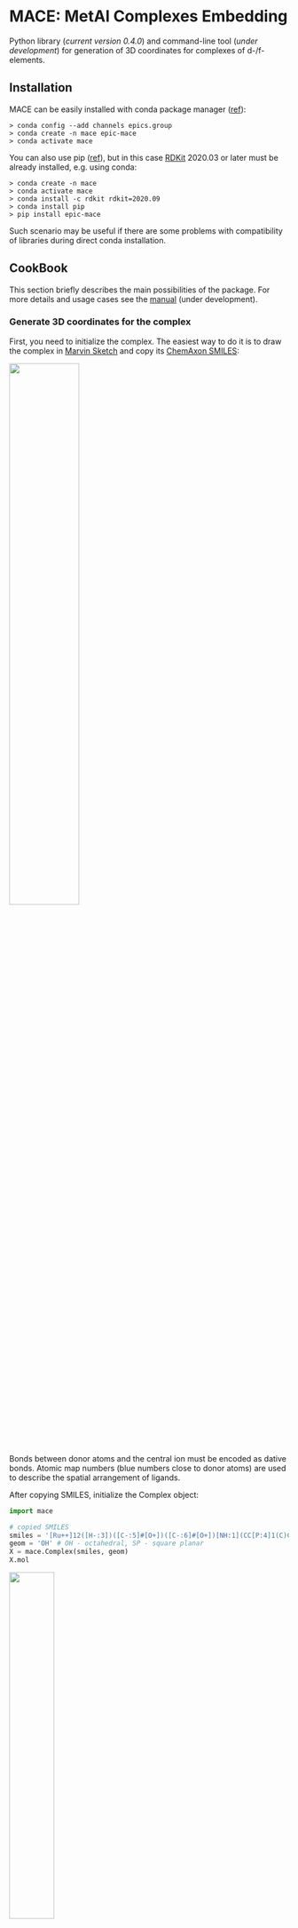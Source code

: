 # MACE: MetAl Complexes Embedding

Python library (*current version 0.4.0*) and command-line tool (*under development*) for generation of 3D coordinates for complexes of d-/f-elements.

## Installation

MACE can be easily installed with conda package manager ([ref](https://anaconda.org/epics.group/epic-mace)):

```
> conda config --add channels epics.group
> conda create -n mace epic-mace
> conda activate mace
```

You can also use pip ([ref](https://pypi.org/project/epic-mace/)), but in this case [RDKit](https://www.rdkit.org/) 2020.03 or later must be already installed, e.g. using conda:

```
> conda create -n mace
> conda activate mace
> conda install -c rdkit rdkit=2020.09
> conda install pip
> pip install epic-mace
```

Such scenario may be useful if there are some problems with compatibility of libraries during direct conda installation.

## CookBook

This section briefly describes the main possibilities of the package. For more details and usage cases see the [manual](manual/manual.md) (under development).

### Generate 3D coordinates for the complex

First, you need to initialize the complex. The easiest way to do it is to draw the complex in [Marvin Sketch](https://chemaxon.com/products/marvin) and copy its [ChemAxon SMILES](https://docs.chemaxon.com/display/docs/smiles.md):

<img src="manual/pics/README/marvin_copy_smiles.png" width="50%" />

Bonds between donor atoms and the central ion must be encoded as dative bonds. Atomic map numbers (blue numbers close to donor atoms) are used to describe the spatial arrangement of ligands.

After copying SMILES, initialize the Complex object:

```python
import mace

# copied SMILES
smiles = '[Ru++]12([H-:3])([C-:5]#[O+])([C-:6]#[O+])[NH:1](CC[P:4]1(C)C)CC[P:2]2(C)C |C:9.9,14.15,6.5,1.0,2.1,4.3|'
geom = 'OH' # OH - octahedral, SP - square planar
X = mace.Complex(smiles, geom)
X.mol
```

<img src="manual/pics/README/X1.png" width="40%" />

To generate atomic coordinates, use `AddConformer` or `AddConformers` methods:

```python
conf_idxs = X.AddConformers(numConfs = 5)
X.ToXYZ('test.xyz', confId = 'all')
```

Here's the result:

<img src="manual/pics/README/X1_3D.png" width="50%"/>

### Search of stereomers

In homogeneous catalysis you do not know structure of the complex *a priori*. Thus, you need to analyze all possible stereomers. For the purpose, first initialize complex, and this time let's do it from ligands:

```python
import mace

# SMILES of ligands copied from Marvin Sketch
# donor atoms must have any non-zero map number
ligands = ['C[P:1](C)CC[NH:1]CC[P:1](C)C', '[H-:1]', '[C-:1]#[O+]', '[C-:1]#[O+]']
CA = '[Ru+2]' # SMILES of central atom
geom = 'OH'
X = mace.ComplexFromLigands(ligands, CA, geom)
```

You can not generate atomic coordinates for this complex as it contains incorrect information on the spatial arrangement of ligands (all donor atoms are in the first position):

```python
X.AddConformer()
##> Bad SMILES: isotopic labels are not unique
##> 
##> The initial SMILES contains insufficient or erroneous info
##> on the positions of the ligands around the central atom
##> encoded with isotopic labels.
##> To use 3D generation and other features, generate
##> possible stereomers using GetStereomers method.
print(X.GetNumConformers())
##> 0
```

Next, let's find all possible stereomers:

```python
Xs = X.GetStereomers(regime = 'all', dropEnantiomers = False)
print(len(Xs))
##> 9
Xs = X.GetStereomers(regime = 'all', dropEnantiomers = True)
print(len(Xs))
##> 7
```

So, this complex has 7 stereomers, and 2 of them are enantiomeric. Let's generate atomic coordinates for them and save to XYZ-files:

```python
for i, X in enumerate(Xs):
    X.AddConformers(numConfs = 5)
    X.ToXYZ(f'X1_{i}.xyz', confId = 'min')
```

Here's the result (aliphatic hydrogens removed for clarity):

<img src="manual/pics/README/X1s_3D.png" width="100%"/>

### Introduction of substituents

Imagine, that you need to generate a lot of complexes with the same core and different substituents. Generation of all structures will result in serious time loss due to the QM geometry optimization. There are more tricky way. First, you need to draw ligands containing dummy atoms (or hydrogens) with isotopic labels equal to the number of substituent (can be encoded as *R1*, *R2*, etc. in Marvin Sketch):

<img src="manual/pics/README/subs.png" width="50%"/>

After that, you need to generate atomic coordinates for the core structure:

```python
import mace

# core
ligands = ['C[P:3](C)CC1=CC([*])=C([*])C(C[P:1](C)C)=[N:2]1 |$;;;;;;;_R1;;_R2;;;;;;$,c:14,t:4,7|', '[Cl-:4]']
CA = '[Rh+]'
geom = 'SP'
core = mace.ComplexFromLigands(ligands, CA, geom)

# 3D embedding
core.AddConformer()
core.ToXYZ('core.xyz', confId = 'min')
```

Next, we need to substitute dummies using the `mace.AddSubsToMol` function:

```python
# substituents
subs = {'R1': mace.MolFromSmiles('[*]OC'),
        'R2': mace.MolFromSmiles('[*]C#N')}
# add subs
X = mace.ComplexFromMol(mace.AddSubsToMol(core.mol, subs), core._geom)
```

And generate atomic coordinates using constrained embedding using `AddConstrainedConformer` method:

```python
X.AddConstrainedConformer(core, confId = core.GetMinEnergyConfId(0))
X.ToXYZ('X.xyz', confId = 'min')
```

`core` must be a substructure of `X`, and the number of donor atoms in `core` and `X` must be equal. In that case we'll obtain atomic coordinates, and the positions of matched atoms will be almost the same as those of a template molecule:

<img src="manual/pics/README/X_and_core.png" width="80%"/>

This method can be easily used to generate a big set of related complexes, which may be useful for QSAR research.

